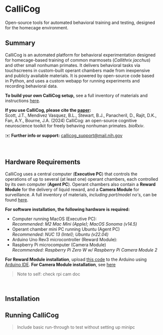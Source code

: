 # CalliCog

Open-source tools for automated behavioral training and testing, designed for the homecage environment.


## Summary ##

CalliCog is an automated platform for behavioral experimentation designed for homecage-based training of common marmosets (_Callithrix jacchus_) and other small nonhuman primates. It delivers behavioral tasks via touchscreens in custom-built operant chambers made from inexpensive and publicly available materials. It is powered by open-source code based in Python, and uses a custom webapp for running experiments and recording behavioral data. 

**To build your own CalliCog setup,** see a full inventory of materials and instructions [here]().

**If you use CalliCog, please cite the [paper]():**\
Scott, J.T., Mendivez Vasquez, B.L., Stewart, B.J., Panacheril, D., Rajit, D.K., Fan, A.Y., Bourne, J.A. (2024) CalliCog: an open-source cognitive neuroscience toolkit for freely behaving nonhuman primates. _bioRxiv_.  

✉️ **Further info or support:** callicog_support@mail.nih.gov 

<br>

## Hardware Requirements
CalliCog uses a central computer (**Executive PC**) that controls the operations of up to several (at least one) operant chambers, each controlled by its own computer (**Agent PC**). Operant chambers also contain a **Reward Module** for the delivery of liquid reward, and a **Camera Module** for surveillance. A full inventory of materials, _including part/model no's_, can be found [here]().

**For software installation, the following hardware is required:** 
* Computer running MacOS (Executive PC):\
_Recommended: M2 Mac Mini (Apple); MacOS Sonoma (v14.5)_ 
* Operant chamber mini PC running Ubuntu (Agent PC)\
_Recommended: NUC 13 (Intel); Ubuntu (v22.04)_ 
* Arduino Uno Rev3 microcontroller (Reward Module):
* Raspberry Pi microcomputer (Camera Module)\
_Recommended: Raspberry Pi Zero W w/ Raspberry Pi Camera Module 2_

**For Reward Module installation**, upload [this code](src/arduino/pump_code/pump_code.ino) to the Arduino using [Arduino IDE](https://www.arduino.cc/en/software).
**For Camera Module installation**, see [here](docs/raspberry_pi_camera.md)
> Note to self: check rpi cam doc

<br>

## Installation



## Running CalliCog

> Include basic run-through to test without setting up minipc
